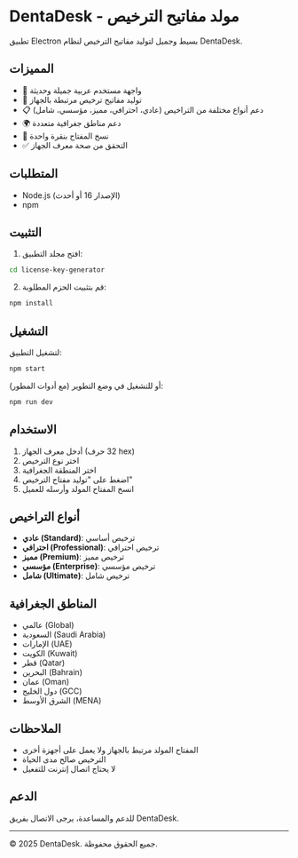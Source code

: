 # DentaDesk - مولد مفاتيح الترخيص

تطبيق Electron بسيط وجميل لتوليد مفاتيح الترخيص لنظام DentaDesk.

## المميزات

- 🎨 واجهة مستخدم عربية جميلة وحديثة
- 🔑 توليد مفاتيح ترخيص مرتبطة بالجهاز
- 📋 دعم أنواع مختلفة من التراخيص (عادي، احترافي، مميز، مؤسسي، شامل)
- 🌍 دعم مناطق جغرافية متعددة
- 📄 نسخ المفتاح بنقرة واحدة
- ✅ التحقق من صحة معرف الجهاز

## المتطلبات

- Node.js (الإصدار 16 أو أحدث)
- npm

## التثبيت

1. افتح مجلد التطبيق:
```bash
cd license-key-generator
```

2. قم بتثبيت الحزم المطلوبة:
```bash
npm install
```

## التشغيل

لتشغيل التطبيق:
```bash
npm start
```

أو للتشغيل في وضع التطوير (مع أدوات المطور):
```bash
npm run dev
```

## الاستخدام

1. أدخل معرف الجهاز (32 حرف hex)
2. اختر نوع الترخيص
3. اختر المنطقة الجغرافية
4. اضغط على "توليد مفتاح الترخيص"
5. انسخ المفتاح المولد وأرسله للعميل

## أنواع التراخيص

- **عادي (Standard)**: ترخيص أساسي
- **احترافي (Professional)**: ترخيص احترافي
- **مميز (Premium)**: ترخيص مميز
- **مؤسسي (Enterprise)**: ترخيص مؤسسي
- **شامل (Ultimate)**: ترخيص شامل

## المناطق الجغرافية

- عالمي (Global)
- السعودية (Saudi Arabia)
- الإمارات (UAE)
- الكويت (Kuwait)
- قطر (Qatar)
- البحرين (Bahrain)
- عمان (Oman)
- دول الخليج (GCC)
- الشرق الأوسط (MENA)

## الملاحظات

- المفتاح المولد مرتبط بالجهاز ولا يعمل على أجهزة أخرى
- الترخيص صالح مدى الحياة
- لا يحتاج اتصال إنترنت للتفعيل

## الدعم

للدعم والمساعدة، يرجى الاتصال بفريق DentaDesk.

---

© 2025 DentaDesk. جميع الحقوق محفوظة.

